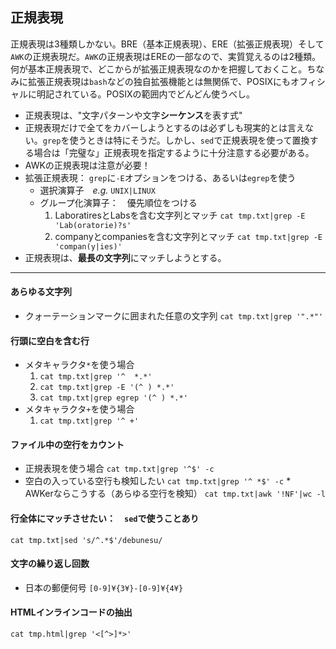 ## 正規表現
正規表現は3種類しかない。BRE（基本正規表現）、ERE（拡張正規表現）そして`AWK`の正規表現だ。`AWK`の正規表現はEREの一部なので、実質覚えるのは2種類。何が基本正規表現で、どこからが拡張正規表現なのかを把握しておくこと。ちなみに拡張正規表現は`bash`などの独自拡張機能とは無関係で、POSIXにもオフィシャルに明記されている。POSIXの範囲内でどんどん使うべし。

* 正規表現は、"文字パターンや文字**シーケンス**を表す式"
* 正規表現だけで全てをカバーしようとするのは必ずしも現実的とは言えない。`grep`を使うときは特にそうだ。しかし、`sed`で正規表現を使って置換する場合は「完璧な」正規表現を指定するように十分注意する必要がある。
* AWKの正規表現は注意が必要！
* 拡張正規表現： `grep`に`-E`オプションをつける、あるいは`egrep`を使う
	* 選択演算子　*e.g.* `UNIX|LINUX`
	* グループ化演算子：　優先順位をつける
		1. LaboratiresとLabsを含む文字列とマッチ
		`cat tmp.txt|grep -E 'Lab(oratorie)?s'`
		2. companyとcompaniesを含む文字列とマッチ
		`cat tmp.txt|grep -E 'compan(y|ies)'`
* 正規表現は、**最長の文字列**にマッチしようとする。

---

#### あらゆる文字列
* クォーテーションマークに囲まれた任意の文字列
	`cat tmp.txt|grep '".*"'`
#### 行頭に空白を含む行
* メタキャラクタ`*`を使う場合
	1. `cat tmp.txt|grep '^  *.*'`
	2. `cat tmp.txt|grep -E '(^ ) *.*'`
	3. `cat tmp.txt|grep egrep '(^ ) *.*'`
* メタキャラクタ`+`を使う場合
	1. `cat tmp.txt|grep '^ +'`
#### ファイル中の空行をカウント
* 正規表現を使う場合
	`cat tmp.txt|grep '^$' -c`
* 空白の入っている空行も検知したい
	`cat tmp.txt|grep '^ *$' -c`
*　AWKerならこうする（あらゆる空行を検知）
	`cat tmp.txt|awk '!NF'|wc -l`
#### 行全体にマッチさせたい：　`sed`で使うことあり
`cat tmp.txt|sed 's/^.*$'/debunesu/`
#### 文字の繰り返し回数
* 日本の郵便何号
`[0-9]¥{3¥}-[0-9]¥{4¥}`
#### HTMLインラインコードの抽出
`cat tmp.html|grep '<[^>]*>'`

